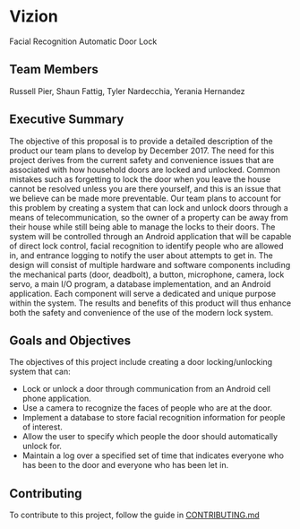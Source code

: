 # Vizion
Facial Recognition Automatic Door Lock

## Team Members
Russell Pier, Shaun Fattig, Tyler Nardecchia, Yerania Hernandez

## Executive Summary
The objective of this proposal is to provide a detailed description of the product our team plans to develop by December 2017. The need for this project derives from the current safety and convenience issues that are associated with how household doors are locked and unlocked. Common mistakes such as forgetting to lock the door when you leave the house cannot be resolved unless you are there yourself, and this is an issue that we believe can be made more preventable. Our team plans to account for this problem by creating a system that can lock and unlock doors through a means of telecommunication, so the owner of a property can be away from their house while still being able to manage the locks to their doors. The system will be controlled through an Android application that will be capable of direct lock control, facial recognition to identify people who are allowed in, and entrance logging to notify the user about attempts to get in.  The design will consist of multiple hardware and software components including the mechanical parts (door, deadbolt), a button, microphone, camera, lock servo, a main I/O program, a database implementation, and an Android application. Each component will serve a dedicated and unique purpose within the system. The results and benefits of this product will thus enhance both the safety and convenience of the use of the modern lock system.

## Goals and Objectives
The objectives of this project include creating a door locking/unlocking system that can:
- Lock or unlock a door through communication from an Android cell phone application.
- Use a camera to recognize the faces of people who are at the door.
- Implement a database to store facial recognition information for people of interest.
- Allow the user to specify which people the door should automatically unlock for.
- Maintain a log over a specified set of time that indicates everyone who has been to the door and everyone who has been let in.

## Contributing
To contribute to this project, follow the guide in [CONTRIBUTING.md](vizion/CONTRIBUTING.md)
